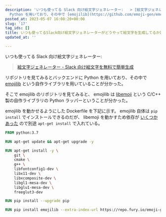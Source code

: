 ```yaml
---
description: 'いつも使ってる Slack 向け絵文字ジェネレーター:   > [絵文字ジェネレーター - Slack 向け絵文字を無料で簡単生成](https://emoji-gen.ninja/)  リポジトリを見てみるとバックエンドに
  Python を用いており、その中で [emojilib](https://github.com/emoji-gen/emojilib) という自作ライブラリを用いていること...'
posted_at: 2023-05-07 16:08:20+00:00
slug: '17'
tag_ids: []
title: いつも使ってるSlack向け絵文字ジェネレーターがどうやって絵文字を生成してるか調べてみたメモ
updated_at: ''

---
```

いつも使ってる Slack 向け絵文字ジェネレーター: 

> [絵文字ジェネレーター - Slack 向け絵文字を無料で簡単生成](https://emoji-gen.ninja/)

リポジトリを見てみるとバックエンドに Python を用いており、その中で [emojilib](https://github.com/emoji-gen/emojilib) という自作ライブラリを用いていることが分かった。

そこで emojilib のリポジトリを見てみると、 emojilib は [libemoji](https://github.com/emoji-gen/libemoji) という C/C++ 製の自作ライブラリの Python ラッパーということが分かった。

emojilib を動かせるようにした Dockerfile を下記に示す。 emojilib 自体は `pip install` でインストールできるのだが、 libemoji を動かすため依存が [いくつかあった](https://github.com/emoji-gen/libemoji#debian-10-buster) ので別途 `apt-get install` で入れている。

```Dockerfile
FROM python:3.7

RUN apt-get update && apt-get upgrade -y

RUN apt-get install -y \
    git \
    cmake \
    g++ \
    libfontconfig1-dev \
    libx11-dev \
    libxcomposite-dev \
    libgl1-mesa-dev \
    libglu1-mesa-dev \
    freeglut3-dev

RUN pip install --upgrade pip

RUN pip install emojilib --extra-index-url https://repo.fury.io/emoji-gen/ 
```

